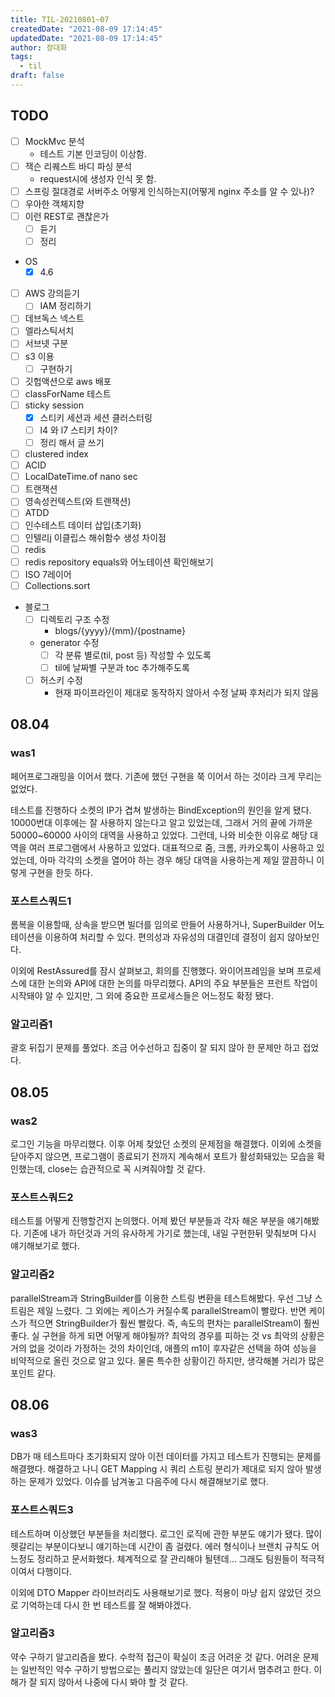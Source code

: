 ```yaml
---
title: TIL-20210801~07
createdDate: "2021-08-09 17:14:45"
updatedDate: "2021-08-09 17:14:45"
author: 정대화
tags:
  - til
draft: false
---
```


## TODO

- [ ] MockMvc 분석
  - 테스트 기본 인코딩이 이상함.
- [ ] 잭슨 리퀘스트 바디 파싱 분석
  - request시에 생성자 인식 못 함.
- [ ] 스프링 절대경로 서버주소 어떻게 인식하는지(어떻게 nginx 주소를 알 수 있나)?
- [ ] 우아한 객체지향
- [ ] 이런 REST로 괜찮은가
  - [ ] 듣기
  - [ ] 정리

- OS
  - [x] 4.6

- [ ] AWS 강의듣기
  - [ ] IAM 정리하기
- [ ] 데브독스 넥스트
- [ ] 엘라스틱서치
- [ ] 서브넷 구분
- [ ] s3 이용
  - [ ] 구현하기
- [ ] 깃헙액션으로 aws 배포
- [ ] classForName 테스트
- [ ] sticky session
  - [x] 스티키 세션과 세션 클러스터링
  - [ ] l4 와 l7 스티키 차이?
  - [ ] 정리 해서 글 쓰기
- [ ] clustered index
- [ ] ACID
- [ ] LocalDateTime.of nano sec
- [ ] 트랜잭션
- [ ] 영속성컨텍스트(와 트랜잭션)
- [ ] ATDD
- [ ] 인수테스트 데이터 삽입(초기화)
- [ ] 인텔리j 이클립스 해쉬함수 생성 차이점
- [ ] redis
- [ ] redis repository equals와 어노테이션 확인해보기
- [ ] ISO 7레이어
- [ ] Collections.sort

- 블로그
  - [ ] 디렉토리 구조 수정
    - blogs/{yyyy}/{mm}/{postname}
  - generator 수정
    -[ ] 각 분류 별로(til, post 등) 작성할 수 있도록
    -[ ] til에 날짜별 구분과 toc 추가해주도록
  - [ ] 허스키 수정
    - 현재 파이프라인이 제대로 동작하지 않아서 수정 날짜 후처리가 되지 않음

## 08.04

### was1

페어프로그래밍을 이어서 했다. 기존에 했던 구현을 쭉 이어서 하는 것이라 크게 무리는 없었다.

테스트를 진행하다 소켓의 IP가 겹쳐 발생하는 BindException의 원인을 알게 됐다. 10000번대 이후에는 잘 사용하지 않는다고 알고 있었는데, 그래서 거의 끝에 가까운 50000~60000 사이의 대역을 사용하고 있었다. 그런데, 나와 비슷한 이유로 해당 대역을 여러 프로그램에서 사용하고 있었다. 대표적으로 줌, 크롬, 카카오톡이 사용하고 있었는데, 아마 각각의 소켓을 열어야 하는 경우 해당 대역을 사용하는게 제일 깔끔하니 이렇게 구현을 한듯 하다.

### 포스트스쿼드1

롬복을 이용할때, 상속을 받으면 빌더를 임의로 만들어 사용하거나, SuperBuilder 어노테이션을 이용하여 처리할 수 있다. 편의성과 자유성의 대결인데 결정이 쉽지 않아보인다.

이외에 RestAssured를 잠시 살펴보고, 회의를 진행했다. 와이어프레임을 보며 프로세스에 대한 논의와 API에 대한 논의를 마무리했다. API의 주요 부분들은 프런트 작업이 시작돼야 알 수 있지만, 그 외에 중요한 프로세스들은 어느정도 확정 됐다.

### 알고리즘1

괄호 뒤집기 문제를 풀었다. 조금 어수선하고 집중이 잘 되지 않아 한 문제만 하고 접었다.

## 08.05

### was2

로그인 기능을 마무리했다. 이후 어제 찾았던 소켓의 문제점을 해결했다. 이외에 소켓을 닫아주지 않으면, 프로그램이 종료되기 전까지 계속해서 포트가 활성화돼있는 모습을 확인했는데, close는 습관적으로 꼭 시켜줘야할 것 같다.

### 포스트스쿼드2

테스트를 어떻게 진행할건지 논의했다. 어제 봤던 부분들과 각자 해온 부분을 얘기해봤다. 기존에 내가 하던것과 거의 유사하게 가기로 했는데, 내일 구현한뒤 맞춰보며 다시 얘기해보기로 했다.

### 알고리즘2

parallelStream과 StringBuilder를 이용한 스트링 변환을 테스트해봤다. 우선 그냥 스트림은 제일 느렸다. 그 외에는 케이스가 커질수록 parallelStream이 빨랐다. 반면 케이스가 적으면 StringBuilder가 훨씬 빨랐다. 즉, 속도의 편차는 parallelStream이 훨씬 좋다. 실 구현을 하게 되면 어떻게 해야될까? 최악의 경우를 피하는 것 vs 최악의 상황은 거의 없을 것이라 가정하는 것의 차이인데, 애플의 m1이 후자같은 선택을 하여 성능을 비약적으로 올린 것으로 알고 있다. 물론 특수한 상황이긴 하지만, 생각해볼 거리가 많은 포인트 같다.

## 08.06

### was3

DB가 매 테스트마다 초기화되지 않아 이전 데이터를 가지고 테스트가 진행되는 문제를 해결했다. 해결하고 나니 GET Mapping 시 쿼리 스트링 분리가 제대로 되지 않아 발생하는 문제가 있었다. 이슈를 남겨놓고 다음주에 다시 해결해보기로 했다.

### 포스트스쿼드3

테스트하며 이상했던 부분들을 처리했다. 로그인 로직에 관한 부분도 얘기가 됐다. 많이 헷갈리는 부분이다보니 얘기하는데 시간이 좀 걸렸다. 에러 형식이나 브랜치 규칙도 어느정도 정리하고 문서화했다. 체계적으로 잘 관리해야 될텐데... 그래도 팀원들이 적극적이여서 다행이다.

이외에 DTO Mapper 라이브러리도 사용해보기로 했다. 적용이 마냥 쉽지 않았던 것으로 기억하는데 다시 한 번 테스트를 잘 해봐야겠다.

### 알고리즘3

약수 구하기 알고리즘을 봤다. 수학적 접근이 확실이 조금 어려운 것 같다. 어려운 문제는 일반적인 약수 구하기 방법으로는 풀리지 않았는데 일단은 여기서 멈추려고 한다. 이해가 잘 되지 않아서 나중에 다시 봐야 할 것 같다.
